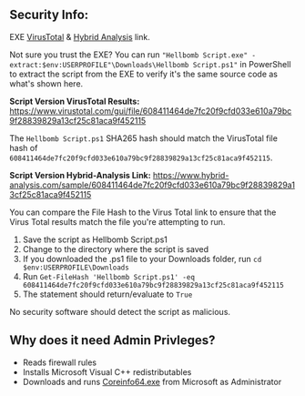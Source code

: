## Security Info:

EXE [VirusTotal](https://www.virustotal.com/gui/file/6a3072ab72b596702e71f8c5062770558e8d38d41528007dde62035d8cb66c89) & [Hybrid Analysis](https://www.hybrid-analysis.com/sample/6a3072ab72b596702e71f8c5062770558e8d38d41528007dde62035d8cb66c89) link.

Not sure you trust the EXE? You can run ``"Hellbomb Script.exe" -extract:$env:USERPROFILE"\Downloads\Hellbomb Script.ps1"`` in PowerShell to extract the script from the EXE to verify it's the same source code as what's shown here.

**Script Version VirusTotal Results:** https://www.virustotal.com/gui/file/608411464de7fc20f9cfd033e610a79bc9f28839829a13cf25c81aca9f452115

The ``Hellbomb Script.ps1`` SHA265 hash should match the VirusTotal file hash of ``608411464de7fc20f9cfd033e610a79bc9f28839829a13cf25c81aca9f452115``.

**Script Version Hybrid-Analysis Link:** https://www.hybrid-analysis.com/sample/608411464de7fc20f9cfd033e610a79bc9f28839829a13cf25c81aca9f452115

You can compare the File Hash to the Virus Total link to ensure that the Virus Total results match the file you're attempting to run.

1. Save the script as Hellbomb Script.ps1
2. Change to the directory where the script is saved
3. If you downloaded the .ps1 file to your Downloads folder, run ``cd $env:USERPROFILE\Downloads``
4. Run ``Get-FileHash 'Hellbomb Script.ps1' -eq 608411464de7fc20f9cfd033e610a79bc9f28839829a13cf25c81aca9f452115``
5. The statement should return/evaluate to ``True``

No security software should detect the script as malicious.

## Why does it need Admin Privleges?
- Reads firewall rules
- Installs Microsoft Visual C++ redistributables
- Downloads and runs [Coreinfo64.exe](https://learn.microsoft.com/en-us/sysinternals/downloads/coreinfo) from Microsoft as Administrator
